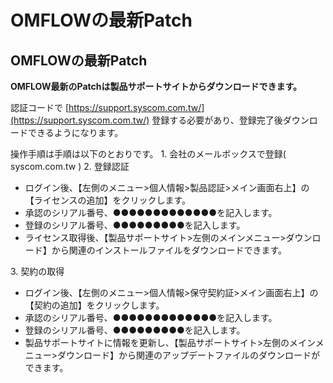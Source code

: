 # OMFLOWの最新Patch

## OMFLOWの最新Patch

**OMFLOW最新のPatchは製品サポートサイトからダウンロードできます。**

認証コードで [https://support.syscom.com.tw/](https://support.syscom.com.tw/) 登録する必要があり、登録完了後ダウンロードできるようになります。

操作手順は手順は以下のとおりです。 1. 会社のメールボックスで登録( syscom.com.tw ) 2. 登録認証

* ログイン後、【左側のメニュー>個人情報>製品認証>メイン画面右上】の【ライセンスの追加】をクリックします。
* 承認のシリアル番号、●●●●●●●●●●●●●を記入します。
* 登録のシリアル番号、●●●●●●●●●を記入します。
* ライセンス取得後、【製品サポートサイト>左側のメインメニュー>ダウンロード】から関連のインストールファイルをダウンロードできます。

3\. 契約の取得

* ログイン後、【左側のメニュー>個人情報>保守契約証>メイン画面右上】の【契約の追加】をクリックします。
* 承認のシリアル番号、●●●●●●●●●●●●●を記入します。
* 登録のシリアル番号、●●●●●●●●●を記入します。
* 製品サポートサイトに情報を更新し、【製品サポートサイト>左側のメインメニュー>ダウンロード】から関連のアップデートファイルのダウンロードができます。
